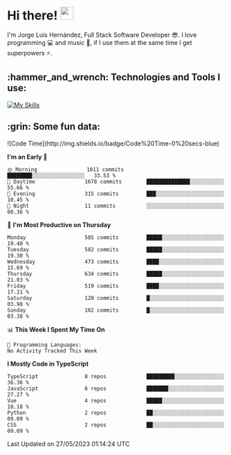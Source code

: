 <h1 align="left">
 <abc>
  <br>Hi there! <img src="https://user-images.githubusercontent.com/42378118/110234147-e3259600-7f4e-11eb-95be-0c4047144dea.gif" width="30"><br>
 </abc>
</h1>

I'm Jorge Luis Hernández, Full Stack Software Developer :sunglasses:. I love programming :computer: and music :musical_score:, if I use them at the same time I get superpowers :zap:. 


<h2 align="left">:hammer_and_wrench: Technologies and Tools I use:</h2>

[![My Skills](https://skillicons.dev/icons?i=js,ts,html,css,py,vue,react,next,nest,postgres,mysql)](https://skillicons.dev)

<h2 align="left">:grin: Some fun data:</h2>
<!--START_SECTION:waka-->
![Code Time](http://img.shields.io/badge/Code%20Time-0%20secs-blue)

**I'm an Early 🐤** 

```text
🌞 Morning                1011 commits        ████████░░░░░░░░░░░░░░░░░   33.53 % 
🌆 Daytime                1678 commits        ██████████████░░░░░░░░░░░   55.66 % 
🌃 Evening                315 commits         ███░░░░░░░░░░░░░░░░░░░░░░   10.45 % 
🌙 Night                  11 commits          ░░░░░░░░░░░░░░░░░░░░░░░░░   00.36 % 
```
📅 **I'm Most Productive on Thursday** 

```text
Monday                   585 commits         █████░░░░░░░░░░░░░░░░░░░░   19.40 % 
Tuesday                  582 commits         █████░░░░░░░░░░░░░░░░░░░░   19.30 % 
Wednesday                473 commits         ████░░░░░░░░░░░░░░░░░░░░░   15.69 % 
Thursday                 634 commits         █████░░░░░░░░░░░░░░░░░░░░   21.03 % 
Friday                   519 commits         ████░░░░░░░░░░░░░░░░░░░░░   17.21 % 
Saturday                 120 commits         █░░░░░░░░░░░░░░░░░░░░░░░░   03.98 % 
Sunday                   102 commits         █░░░░░░░░░░░░░░░░░░░░░░░░   03.38 % 
```


📊 **This Week I Spent My Time On** 

```text
💬 Programming Languages: 
No Activity Tracked This Week
```

**I Mostly Code in TypeScript** 

```text
TypeScript               8 repos             █████████░░░░░░░░░░░░░░░░   36.36 % 
JavaScript               6 repos             ███████░░░░░░░░░░░░░░░░░░   27.27 % 
Vue                      4 repos             █████░░░░░░░░░░░░░░░░░░░░   18.18 % 
Python                   2 repos             ██░░░░░░░░░░░░░░░░░░░░░░░   09.09 % 
CSS                      2 repos             ██░░░░░░░░░░░░░░░░░░░░░░░   09.09 % 
```




 Last Updated on 27/05/2023 01:14:24 UTC
<!--END_SECTION:waka-->
